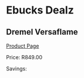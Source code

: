 
# Ebucks Dealz
## Dremel Versaflame
[Product Page](https://www.ebucks.com/web/shop/productSelected.do?prodId=339412970&catId=370101825)

Price: R849.00

Savings: 


	